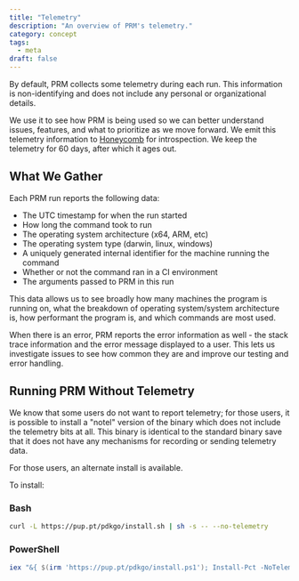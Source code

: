 ```yaml
---
title: "Telemetry"
description: "An overview of PRM's telemetry."
category: concept
tags:
  - meta
draft: false
---
```


By default, PRM collects some telemetry during each run.
This information is non-identifying and does not include any personal or organizational details.

We use it to see how PRM is being used so we can better understand issues, features, and what to prioritize as we move forward.
We emit this telemetry information to [Honeycomb](https://honeycomb.io) for introspection.
We keep the telemetry for 60 days, after which it ages out.

## What We Gather

Each PRM run reports the following data:

- The UTC timestamp for when the run started
- How long the command took to run
- The operating system architecture (x64, ARM, etc)
- The operating system type (darwin, linux, windows)
- A uniquely generated internal identifier for the machine running the command
- Whether or not the command ran in a CI environment
- The arguments passed to PRM in this run

This data allows us to see broadly how many machines the program is running on, what the breakdown of operating system/system architecture is, how performant the program is, and which commands are most used.

When there is an error, PRM reports the error information as well - the stack trace information and the error message displayed to a user.
This lets us investigate issues to see how common they are and improve our testing and error handling.

## Running PRM Without Telemetry

We know that some users do not want to report telemetry;
for those users, it is possible to install a "notel" version of the binary which does not include the telemetry bits at all.
This binary is identical to the standard binary save that it does not have any mechanisms for recording or sending telemetry data.

For those users, an alternate install is available.

To install:

### Bash

```bash
curl -L https://pup.pt/pdkgo/install.sh | sh -s -- --no-telemetry
```

### PowerShell

```powershell
iex "&{ $(irm 'https://pup.pt/pdkgo/install.ps1'); Install-Pct -NoTelemetry }"
```
